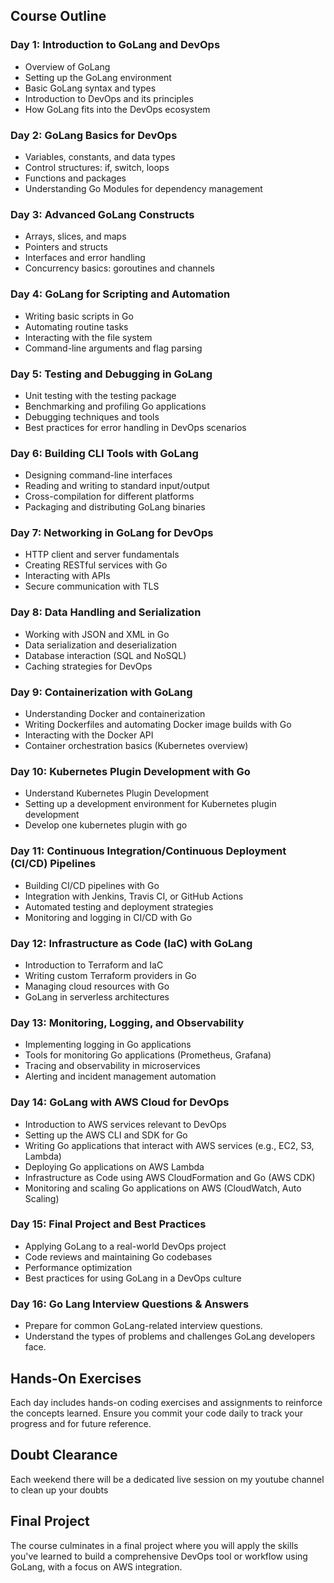 ## Course Outline

### Day 1: Introduction to GoLang and DevOps
- Overview of GoLang
- Setting up the GoLang environment
- Basic GoLang syntax and types
- Introduction to DevOps and its principles
- How GoLang fits into the DevOps ecosystem

### Day 2: GoLang Basics for DevOps
- Variables, constants, and data types
- Control structures: if, switch, loops
- Functions and packages
- Understanding Go Modules for dependency management

### Day 3: Advanced GoLang Constructs
- Arrays, slices, and maps
- Pointers and structs
- Interfaces and error handling
- Concurrency basics: goroutines and channels

### Day 4: GoLang for Scripting and Automation
- Writing basic scripts in Go
- Automating routine tasks
- Interacting with the file system
- Command-line arguments and flag parsing

### Day 5: Testing and Debugging in GoLang
- Unit testing with the testing package
- Benchmarking and profiling Go applications
- Debugging techniques and tools
- Best practices for error handling in DevOps scenarios

### Day 6: Building CLI Tools with GoLang
- Designing command-line interfaces
- Reading and writing to standard input/output
- Cross-compilation for different platforms
- Packaging and distributing GoLang binaries

### Day 7: Networking in GoLang for DevOps
- HTTP client and server fundamentals
- Creating RESTful services with Go
- Interacting with APIs
- Secure communication with TLS

### Day 8: Data Handling and Serialization
- Working with JSON and XML in Go
- Data serialization and deserialization
- Database interaction (SQL and NoSQL)
- Caching strategies for DevOps

### Day 9: Containerization with GoLang
- Understanding Docker and containerization
- Writing Dockerfiles and automating Docker image builds with Go
- Interacting with the Docker API
- Container orchestration basics (Kubernetes overview)

### Day 10: Kubernetes Plugin Development with Go
- Understand Kubernetes Plugin Development
- Setting up a development environment for Kubernetes plugin development
- Develop one kubernetes plugin with go 

### Day 11: Continuous Integration/Continuous Deployment (CI/CD) Pipelines
- Building CI/CD pipelines with Go
- Integration with Jenkins, Travis CI, or GitHub Actions
- Automated testing and deployment strategies
- Monitoring and logging in CI/CD with Go

### Day 12: Infrastructure as Code (IaC) with GoLang
- Introduction to Terraform and IaC
- Writing custom Terraform providers in Go
- Managing cloud resources with Go
- GoLang in serverless architectures

### Day 13: Monitoring, Logging, and Observability
- Implementing logging in Go applications
- Tools for monitoring Go applications (Prometheus, Grafana)
- Tracing and observability in microservices
- Alerting and incident management automation

### Day 14: GoLang with AWS Cloud for DevOps
- Introduction to AWS services relevant to DevOps
- Setting up the AWS CLI and SDK for Go
- Writing Go applications that interact with AWS services (e.g., EC2, S3, Lambda)
- Deploying Go applications on AWS Lambda
- Infrastructure as Code using AWS CloudFormation and Go (AWS CDK)
- Monitoring and scaling Go applications on AWS (CloudWatch, Auto Scaling)


### Day 15: Final Project and Best Practices
- Applying GoLang to a real-world DevOps project
- Code reviews and maintaining Go codebases
- Performance optimization
- Best practices for using GoLang in a DevOps culture

### Day 16: Go Lang Interview Questions & Answers
- Prepare for common GoLang-related interview questions.
- Understand the types of problems and challenges GoLang developers face.


## Hands-On Exercises

Each day includes hands-on coding exercises and assignments to reinforce the concepts learned. Ensure you commit your code daily to track your progress and for future reference.

## Doubt Clearance

Each weekend there will be a dedicated live session on my youtube channel to clean up your doubts

## Final Project

The course culminates in a final project where you will apply the skills you've learned to build a comprehensive DevOps tool or workflow using GoLang, with a focus on AWS integration.